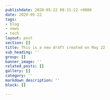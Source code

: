 ```yaml
---
publishdate: 2020-05-22 08:31:22 +0000
date: 2020-05-22
tags:
- blog
- news
- tech
layout: post
section: []
title: This is a new draft created on May 22
sub_heading: ''
group: []
banner_image: ''
related_posts: []
gallery: []
category: ''
markdown_description: ''
block: []

---
```

